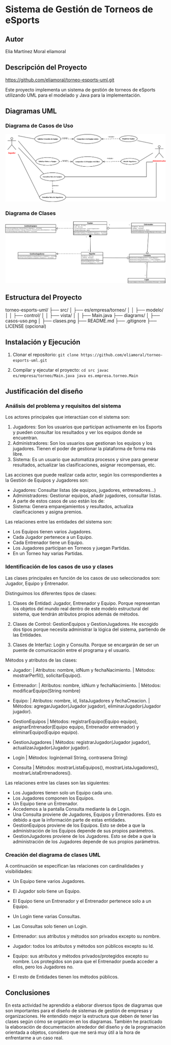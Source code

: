 # Sistema de Gestión de Torneos de eSports

## Autor
Elia Martínez Moral
eliamoral

## Descripción del Proyecto

https://github.com/eliamoral/torneo-esports-uml.git

Este proyecto implementa un sistema de gestión de torneos de eSports utilizando UML para el modelado y Java para la implementación.

## Diagramas UML
### Diagrama de Casos de Uso 
![Diagrama de casos de uso](diagrams/casos-uso.png)

### Diagrama de Clases
![Diagrama de clases](diagrams/clases.png)

## Estructura del Proyecto

torneo-esports-uml/ ├── src/ 
│ ├── es/empresa/torneo/ 
│ │ ├── modelo/ 
│ │ ├── control/ 
│ │ ├── vista/ 
│ │ ├── Main.java 
├── diagrams/ 
│ ├── casos-uso.png 
│ ├── clases.png 
├── README.md 
├── .gitignore
├── LICENSE (opcional)


## Instalación y Ejecución
1. Clonar el repositorio:
`git clone https://github.com/eliamoral/torneo-esports-uml.git`

2. Compilar y ejecutar el proyecto:
`cd src javac es/empresa/torneo/Main.java java es.empresa.torneo.Main`

## Justificación del diseño
### Análisis del problema y requisitos del sistema

Los actores principales que interactúan con el sistema son: 
1.	Jugadores: Son los usuarios que participan activamente en los Esports y pueden consultar los resultados y ver los equipos donde se encuentran.
2.	Administradores: Son los usuarios que gestionan los equipos y los jugadores. Tienen el poder de gestionar la plataforma de forma más libre.
3.	Sistema: Es un usuario que automatiza procesos y sirve para generar resultados, actualizar las clasificaciones, asignar recompensas, etc.

Las acciones que puede realizar cada actor, según los correspondientes a la Gestión de Equipos y Jugadores son: 
-	Jugadores: Consultar listas (de equipos, jugadores, entrenadores…)
-	Administradores: Gestionar equipos, añadir jugadores, consultar listas.
A parte de estos casos de uso están los de: 
-	Sistema: Genera emparejamientos y resultados, actualiza clasificaciones y asigna premios.

Las relaciones entre las entidades del sistema son:
-	Los Equipos tienen varios Jugadores.
-	Cada Jugador pertenece a un Equipo.
-	Cada Entrenador tiene un Equipo.
-	Los Jugadores participan en Torneos y juegan Partidas.
-	En un Torneo hay varias Partidas.

### Identificación de los casos de uso y clases

Las clases principales en función de los casos de uso seleccionados son:
Jugador, Equipo y Entrenador.

Distinguimos los diferentes tipos de clases:
1.	Clases de Entidad: Jugador, Entrenador y Equipo. Porque representan los objetos del mundo real dentro de este modelo estructural del sistema, que tendrán atributos propios además de métodos.

2.	Clases de Control: GestionEquipos y GestionJugadores. He escogido dos tipos porque necesita administrar la lógica del sistema, partiendo de las Entidades.

3.	Clases de Interfaz: Login y Consulta. Porque se encargarán de ser un puente de comunicación entre el programa y el usuario.

Métodos y atributos de las clases:
-	Jugador: 
| Atributos: nombre, idNum y fechaNacimiento.
| Métodos: mostrarPerfil(), solicitarEquipo().

-	Entrenador: 
| Atributos: nombre, idNum y fechaNacimiento.
| Métodos: modificarEquipo(String nombre)

-	Equipo: 
| Atributos: nombre, id, listaJugadores y fechaCreacion.
| Métodos: agregarJugador(Jugador jugador), eliminarJugador(Jugador jugador).

-	GestionEquipos
| Métodos: registrarEquipo(Equipo equipo), asignarEntrenador(Equipo equipo, Entrenador entrenador) y eliminarEquipo(Equipo equipo).

-	GestionJugadores
| Métodos: registrarJugador(Jugador jugador), actualizarJugador(Jugador jugador).

-	Login
| Métodos: login(email String, contrasena String) 

-	Consulta
| Métodos: mostrarListaEquipos(), mostrarListaJugadores(), mostrarListaEntrenadores().

Las relaciones entre las clases son las siguientes:
-	Los Jugadores tienen solo un Equipo cada uno.
-	Los Jugadores componen los Equipos.
-	Un Equipo tiene un Entrenador.
-	Accedemos a la pantalla Consulta mediante la de Login.
-	Una Consulta proviene de Jugadores, Equipos y Entrenadores. Esto es debido a que la información parte de estas entidades.
-	GestionEquipos proviene de los Equipos. Esto se debe a que la administración de los Equipos depende de sus propios parámetros.
-	GestionJugadores proviene de los Jugadores. Esto se debe a que la administración de los Jugadores depende de sus propios parámetros.

### Creación del diagrama de clases UML

A continuación se especifican las relaciones con cardinalidades y visibilidades:
-	Un Equipo tiene varios Jugadores.
-	El Jugador solo tiene un Equipo.
-	El Equipo tiene un Entrenador y el Entrenador pertenece solo a un Equipo.
-	Un Login tiene varias Consultas.
-	Las Consultas solo tienen un Login.

-	Entrenador: sus atributos y métodos son privados excepto su nombre.
-	Jugador: todos los atributos y métodos son públicos excepto su Id.
-	Equipo: sus atributos y métodos privados/protegidos excepto su nombre. Los protegidos son para que el Entrenador pueda acceder a ellos, pero los Jugadores no.
-	El resto de Entidades tienen los métodos públicos.

## Conclusiones

En esta actividad he aprendido a elaborar diversos tipos de diagramas que son importantes para el diseño de sistemas de gestión de empresas y organizaciones.
He entendido mejor la estructura que deben de tener las clases según cómo se organicen en los diagramas. 
También he practicado la elaboración de documentación alrededor del diseño y de la programación orientada a objetos, considero que me será muy útil a la hora de enfrentarme a un caso real.